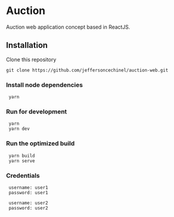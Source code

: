 # Auction
Auction web application concept based in ReactJS.

## Installation

Clone this repository
 ```
 git clone https://github.com/jeffersoncechinel/auction-web.git
 ```
### Install node dependencies
```
 yarn
 ```

### Run for development
```
 yarn
 yarn dev
 ```

### Run the optimized build
```
 yarn build
 yarn serve
 ```

### Credentials
```
 username: user1
 password: user1

 username: user2
 password: user2
 ```
